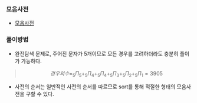 ### 모음사전
- [모음사전](https://school.programmers.co.kr/learn/courses/30/lessons/84512)
### 풀이방법
- 완전탐색 문제로, 주어진 문자가 5개이므로 모든 경우를 고려하더라도 충분히 풀이가 가능하다.
> $$경우의 수=_{5}\Pi_{5} + _{5}\Pi_{4} + _{5}\Pi_{4} + _{5}\Pi_{3} + _{5}\Pi_{2} + _{5}\Pi_{1} = 3905$$
- 사전의 순서는 일반적인 사전의 순서를 따르므로 sort를 통해 적절한 형태의 모음사전을 구할 수 있다.